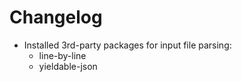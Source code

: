 # Changelog

* Installed 3rd-party packages for input file parsing:
	* line-by-line
	* yieldable-json